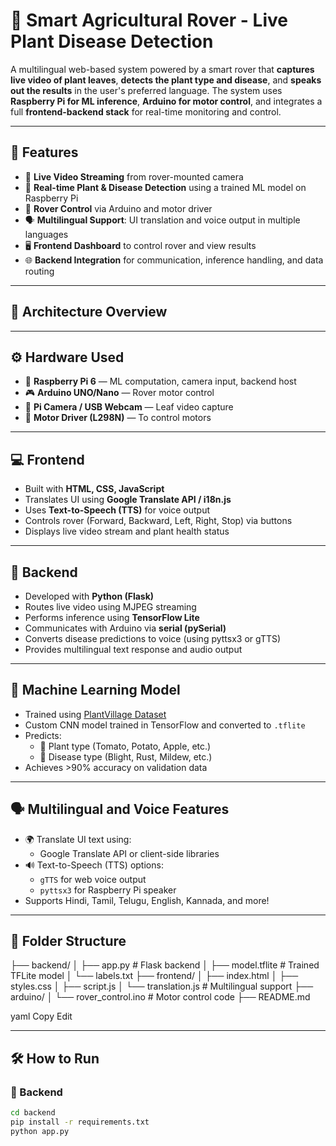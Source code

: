 # 🌿 Smart Agricultural Rover - Live Plant Disease Detection

A multilingual web-based system powered by a smart rover that **captures live video of plant leaves**, **detects the plant type and disease**, and **speaks out the results** in the user's preferred language. The system uses **Raspberry Pi for ML inference**, **Arduino for motor control**, and integrates a full **frontend-backend stack** for real-time monitoring and control.

---

## 🚀 Features

- 🎥 **Live Video Streaming** from rover-mounted camera
- 🧠 **Real-time Plant & Disease Detection** using a trained ML model on Raspberry Pi
- 🤖 **Rover Control** via Arduino and motor driver
- 🗣️ **Multilingual Support**: UI translation and voice output in multiple languages
- 🖥️ **Frontend Dashboard** to control rover and view results
- 🌐 **Backend Integration** for communication, inference handling, and data routing

---

## 🧱 Architecture Overview


---

## ⚙️ Hardware Used

- 🔌 **Raspberry Pi 6** — ML computation, camera input, backend host
- 🎮 **Arduino UNO/Nano** — Rover motor control
- 🎥 **Pi Camera / USB Webcam** — Leaf video capture
- 🔋 **Motor Driver (L298N)** — To control motors

---

## 💻 Frontend

- Built with **HTML, CSS, JavaScript**
- Translates UI using **Google Translate API / i18n.js**
- Uses **Text-to-Speech (TTS)** for voice output
- Controls rover (Forward, Backward, Left, Right, Stop) via buttons
- Displays live video stream and plant health status

---

## 🔧 Backend

- Developed with **Python (Flask)**
- Routes live video using MJPEG streaming
- Performs inference using **TensorFlow Lite**
- Communicates with Arduino via **serial (pySerial)**
- Converts disease predictions to voice (using pyttsx3 or gTTS)
- Provides multilingual text response and audio output

---

## 🧠 Machine Learning Model

- Trained using [PlantVillage Dataset](https://www.kaggle.com/datasets/emmarex/plantdisease)
- Custom CNN model trained in TensorFlow and converted to `.tflite`
- Predicts:
  - 🌱 Plant type (Tomato, Potato, Apple, etc.)
  - 🦠 Disease type (Blight, Rust, Mildew, etc.)
- Achieves >90% accuracy on validation data

---

## 🗣️ Multilingual and Voice Features

- 🌍 Translate UI text using:
  - Google Translate API or client-side libraries
- 🔊 Text-to-Speech (TTS) options:
  - `gTTS` for web voice output
  - `pyttsx3` for Raspberry Pi speaker
- Supports Hindi, Tamil, Telugu, English, Kannada, and more!

---

## 📂 Folder Structure

├── backend/
│ ├── app.py # Flask backend
│ ├── model.tflite # Trained TFLite model
│ └── labels.txt
├── frontend/
│ ├── index.html
│ ├── styles.css
│ ├── script.js
│ └── translation.js # Multilingual support
├── arduino/
│ └── rover_control.ino # Motor control code
├── README.md

yaml
Copy
Edit


---

## 🛠️ How to Run

### 🐍 Backend
```bash
cd backend
pip install -r requirements.txt
python app.py


